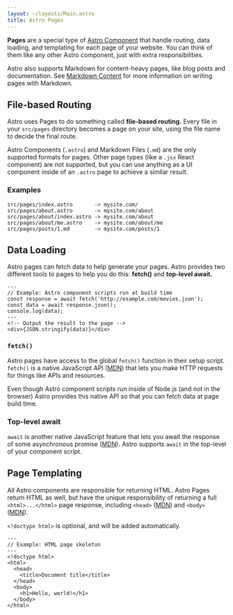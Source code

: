 ```yaml
---
layout: ~/layouts/Main.astro
title: Astro Pages
---
```


**Pages** are a special type of [Astro Component](/core-concepts/astro-components) that handle routing, data loading, and templating for each page of your website. You can think of them like any other Astro component, just with extra responsibilities.

Astro also supports Markdown for content-heavy pages, like blog posts and documentation. See [Markdown Content](/guides/markdown-content) for more information on writing pages with Markdown. 

## File-based Routing

Astro uses Pages to do something called **file-based routing.** Every file in your `src/pages` directory becomes a page on your site, using the file name to decide the final route.

Astro Components (`.astro`) and Markdown Files (`.md`) are the only supported formats for pages. Other page types (like a `.jsx` React component) are not supported, but you can use anything as a UI component inside of an `.astro` page to achieve a similar result.

### Examples

```
src/pages/index.astro       -> mysite.com/
src/pages/about.astro       -> mysite.com/about
src/pages/about/index.astro -> mysite.com/about
src/pages/about/me.astro    -> mysite.com/about/me
src/pages/posts/1.md        -> mysite.com/posts/1
```

## Data Loading

Astro pages can fetch data to help generate your pages. Astro provides two different tools to pages to help you do this: **fetch()** and **top-level await.**

```astro
---
// Example: Astro component scripts run at build time
const response = await fetch('http://example.com/movies.json');
const data = await response.json();
console.log(data);
---
<!-- Output the result to the page -->
<div>{JSON.stringify(data)}</div>
```
### `fetch()`

Astro pages have access to the global `fetch()` function in their setup script. `fetch()` is a native JavaScript API ([MDN](https://developer.mozilla.org/en-US/docs/Web/API/Fetch_API/Using_Fetch)) that lets you make HTTP requests for things like APIs and resources. 

Even though Astro component scripts run inside of Node.js (and not in the browser) Astro provides this native API so that you can fetch data at page build time.

### Top-level await

`await` is another native JavaScript feature that lets you await the response of some asynchronous promise ([MDN](https://developer.mozilla.org/en-US/docs/Web/JavaScript/Reference/Operators/await)). Astro supports `await` in the top-level of your component script.

## Page Templating

All Astro components are responsible for returning HTML. Astro Pages return HTML as well, but have the unique responsibility of returning a full `<html>...</html>` page response, including `<head>` ([MDN](https://developer.mozilla.org/en-US/docs/Web/HTML/Element/head)) and `<body>` ([MDN](https://developer.mozilla.org/en-US/docs/Web/HTML/Element/body)). 

`<!doctype html>` is optional, and will be added automatically.

```astro
---
// Example: HTML page skeleton
---
<!doctype html>
<html>
  <head>
    <title>Document title</title>
  </head>
  <body>
    <h1>Hello, world!</h1>
  </body>
</html>
```



